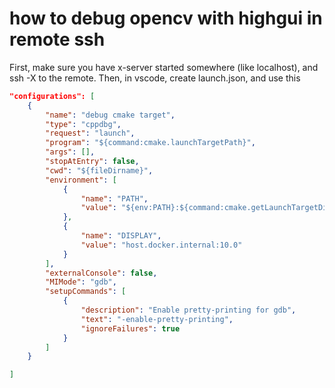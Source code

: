 # how to debug opencv with highgui in remote ssh
First, make sure you have x-server started somewhere (like localhost), and ssh -X to the remote.
Then, in vscode, create launch.json, and use this

```json
"configurations": [
    {
        "name": "debug cmake target",
        "type": "cppdbg",
        "request": "launch",
        "program": "${command:cmake.launchTargetPath}",
        "args": [],
        "stopAtEntry": false,
        "cwd": "${fileDirname}",
        "environment": [
            {
                "name": "PATH",
                "value": "${env:PATH}:${command:cmake.getLaunchTargetDirectory}"
            },
            {
                "name": "DISPLAY",
                "value": "host.docker.internal:10.0"
            }
        ],
        "externalConsole": false,
        "MIMode": "gdb",
        "setupCommands": [
            {
                "description": "Enable pretty-printing for gdb",
                "text": "-enable-pretty-printing",
                "ignoreFailures": true
            }
        ]
    }

]
```
